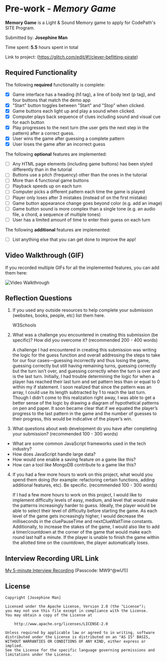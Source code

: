 # Pre-work - *Memory Game*

**Memory Game** is a Light & Sound Memory game to apply for CodePath's SITE Program. 

Submitted by: **Josephine Man**

Time spent: **5.5** hours spent in total

Link to project: (https://glitch.com/edit/#!/clever-befitting-pirate)

## Required Functionality

The following **required** functionality is complete:

* [X] Game interface has a heading (h1 tag), a line of body text (p tag), and four buttons that match the demo app
* [X] "Start" button toggles between "Start" and "Stop" when clicked. 
* [X] Game buttons each light up and play a sound when clicked. 
* [X] Computer plays back sequence of clues including sound and visual cue for each button
* [X] Play progresses to the next turn (the user gets the next step in the pattern) after a correct guess. 
* [X] User wins the game after guessing a complete pattern
* [X] User loses the game after an incorrect guess

The following **optional** features are implemented:

* [ ] Any HTML page elements (including game buttons) has been styled differently than in the tutorial
* [ ] Buttons use a pitch (frequency) other than the ones in the tutorial
* [ ] More than 4 functional game buttons
* [ ] Playback speeds up on each turn
* [ ] Computer picks a different pattern each time the game is played
* [ ] Player only loses after 3 mistakes (instead of on the first mistake)
* [ ] Game button appearance change goes beyond color (e.g. add an image)
* [ ] Game button sound is more complex than a single tone (e.g. an audio file, a chord, a sequence of multiple tones)
* [ ] User has a limited amount of time to enter their guess on each turn

The following **additional** features are implemented:

- [ ] List anything else that you can get done to improve the app!

## Video Walkthrough (GIF)

If you recorded multiple GIFs for all the implemented features, you can add them here:

<img src="/Listening-Game-Final-Demo.gif?raw=true" title='Video Walkthrough' height= '' width='' alt='Video Walkthrough'>

## Reflection Questions
1. If you used any outside resources to help complete your submission (websites, books, people, etc) list them here. <br/>
       
    W3Schools

2. What was a challenge you encountered in creating this submission (be specific)? How did you overcome it? (recommended 200 - 400 words) <br/>

    A challenge I had encountered in creating this submission was writing the logic for the guess function and overall addressing the steps to take for our four cases—guessing incorrectly and thus losing the game, guessing correctly but still having remaining turns, guessing correctly but the turn isn’t over, and guessing correctly when the turn is over and is the last turn. Initially, I had trouble determining the logic for when a player has reached their last turn and set pattern less than or equal to 0 within my if statement. I soon realized that since the pattern was an array, I could use its length subtracted by 1 to reach the last turn. Though I didn’t come to this realization right away, I was able to get a better sense of the logic by drawing a diagram of hypothetical patterns on pen and paper. It soon became clear that if we equated the player’s progress to the last pattern in the game and the number of guesses to their progress, this would be indicative of the player’s win.

3. What questions about web development do you have after completing your submission? (recommended 100 - 300 words) <br/>
 - What are some common JavaScript frameworks used in the tech industry?
 - How does JavaScript handle large data?
 - How would one enable a saving feature on a game like this?
 - How can a tool like MongoDB contribute to a game like this?

4. If you had a few more hours to work on this project, what would you spend them doing (for example: refactoring certain functions, adding additional features, etc). Be specific. (recommended 100 - 300 words) <br/>

   If I had a few more hours to work on this project, I would like to implement difficulty levels of easy, medium, and level that would make the patterns increasingly harder to guess. Ideally, the player would be able to select their level of difficulty before starting the game. As each level of the game gets increasingly higher, I would decrease the milliseconds in the cluePauseTime and nextClueWaitTime constants. Additionally, to increase the stakes of the game, I would also like to add a timer/countdown at the corner of the game that would make each round last half a minute. If the player is unable to finish the game within the allotted time on the countdown, the player automatically loses.




## Interview Recording URL Link

[My 5-minute Interview Recording](https://vassar.zoom.us/rec/share/L8fDFvK-UaJdUOiTrAO5352EPvW2aQfiH9GkRRKUSVsXdjmDLQzzGdxaMwKAqSid.ljC3OWCvbXknJbc7?startTime=1648873605000) (Passcode: MW9^@wU1))


## License

    Copyright [Josephine Man]

    Licensed under the Apache License, Version 2.0 (the "License");
    you may not use this file except in compliance with the License.
    You may obtain a copy of the License at

        http://www.apache.org/licenses/LICENSE-2.0

    Unless required by applicable law or agreed to in writing, software
    distributed under the License is distributed on an "AS IS" BASIS,
    WITHOUT WARRANTIES OR CONDITIONS OF ANY KIND, either express or implied.
    See the License for the specific language governing permissions and
    limitations under the License.
 
